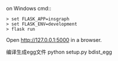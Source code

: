  

on Windows cmd::

    > set FLASK_APP=insgraph
    > set FLASK_ENV=development
    > flask run

Open http://127.0.0.1:5000 in a browser.


编译生成egg文件 python setup.py bdist_egg
